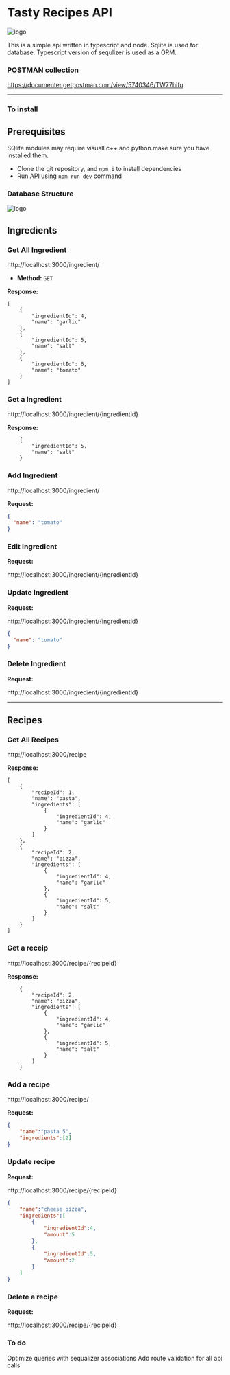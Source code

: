 # Tasty Recipes API

![logo](https://raw.githubusercontent.com/madhawa-se/testy_api/main/src/assets/logo.png)

This is a simple api written in typescript and node.
Sqlite is used for database.
Typescript version of sequlizer is used as a ORM.

### POSTMAN collection

https://documenter.getpostman.com/view/5740346/TW77hifu


------------------------------------------------------------

### To install

## Prerequisites
SQlite modules may require visuall c++ and python.make sure you have installed them.

* Clone the git repository, and `npm i` to install dependencies
* Run API using  `npm run dev` command



### Database Structure

![logo](https://raw.githubusercontent.com/madhawa-se/testy_api/main/src/assets/db-structure.png)



## Ingredients

### Get All Ingredient

http://localhost:3000/ingredient/

* **Method:**
  `GET`

**Response:**

```
[
    {
        "ingredientId": 4,
        "name": "garlic"
    },
    {
        "ingredientId": 5,
        "name": "salt"
    },
    {
        "ingredientId": 6,
        "name": "tomato"
    }
]

```

### Get a Ingredient

http://localhost:3000/ingredient/{ingredientId}

**Response:**

```
    {
        "ingredientId": 5,
        "name": "salt"
    }

```

### Add Ingredient

http://localhost:3000/ingredient/

**Request:**

```json
{
  "name": "tomato"
}
```

### Edit Ingredient

**Request:**

http://localhost:3000/ingredient/{ingredientId}

### Update Ingredient

**Request:**

http://localhost:3000/ingredient/{ingredientId}

```json
{
  "name": "tomato"
}
```

### Delete Ingredient

**Request:**

http://localhost:3000/ingredient/{ingredientId}


------------------------------------------------------------

## Recipes

### Get All Recipes

http://localhost:3000/recipe

**Response:**

```
[
    {
        "recipeId": 1,
        "name": "pasta",
        "ingredients": [
            {
                "ingredientId": 4,
                "name": "garlic"
            }
        ]
    },
    {
        "recipeId": 2,
        "name": "pizza",
        "ingredients": [
            {
                "ingredientId": 4,
                "name": "garlic"
            },
            {
                "ingredientId": 5,
                "name": "salt"
            }
        ]
    }
]

```

### Get a receip

http://localhost:3000/recipe/{recipeId}

**Response:**

```
    {
        "recipeId": 2,
        "name": "pizza",
        "ingredients": [
            {
                "ingredientId": 4,
                "name": "garlic"
            },
            {
                "ingredientId": 5,
                "name": "salt"
            }
        ]
    }

```

### Add a recipe

http://localhost:3000/recipe/

**Request:**

```json
{
    "name":"pasta 5",
    "ingredients":[2]
}
```

### Update recipe

**Request:**

http://localhost:3000/recipe/{recipeId}

```json
{
    "name":"cheese pizza",
    "ingredients":[
        {
            "ingredientId":4,
            "amount":5
        },
        {
            "ingredientId":5,
            "amount":2
        }
    ]
}
```

### Delete a recipe

**Request:**

http://localhost:3000/recipe/{recipeId}


### To do

Optimize queries with sequalizer associations
Add route validation for all api calls
